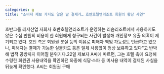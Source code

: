 ```yaml
---
categories: g
title: "소비자 제보 가지도 않은 날 결제가… 호반호텔앤리조트 회원의 황당 사연"
---
```

호반그룹 레저산업 자회사 호반호텔앤리조트가 운영하는 리솜리조트에서 사용하지도 않은 수십 만원의 비용이 한 회원에게 청구되는 사건이 발생해 개인정보 유출 의혹이 제기되고 있다. 호반 측은 회원권 분실 등의 이유로 피해자 책임 가능성도 언급하고 있으나, 피해자는 결제가 가능한 실물카드 등은 일체 사용없이 정상 보유하고 있다"고 반박해 법적 공방까지 이어질 분위기다.22일 제보자 A씨에 따르면, 그는 호텔 측에 요청해 수령한 회원권 사용내역을 확인하던 와중에 식당·스파 등 미사용 내역이 결제된 사실을 뒤늦게 확인했다. A씨는 회원권 구매